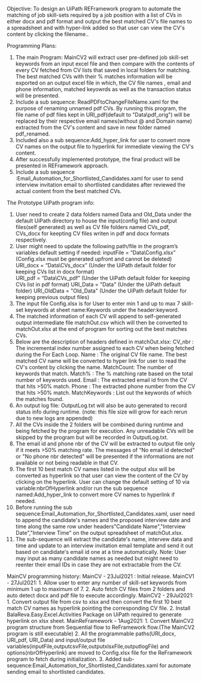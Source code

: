 Objective:
To design an UiPath REFramework program to automate the matching of job skill-sets required by a job position with a list of CVs in either docx and pdf format and output the best matched CV's file names to a spreadsheet and with hyper-link added so that user can view the CV's content by clicking the filename..

Programming Plans:
1.	The main Program: MainCV2 will extract user pre-defined job skill-set keywords from an input excel file and then compare with the contents of every CV fetched from CV lists that saved in local folders for matching. The best matched CVs with their % matches information will be exported on an output excel file in which, the CV file names , email and phone information, matched keyowrds as well as the transaction status will be presented.
2.	Include a sub sequence: ReadPDFtoChangeFileName.xaml for the purpose of renaming unnamed pdf CVs. By running this program, the file name of pdf files kept in URI_pdf(default to "Data\pdf_orig") will be replaced by their respective email names(without @ and Domain name) extracted from the CV's content and save in new folder named pdf_renamed.
3.	Included also a sub sequence:Add_hyper_link for user to convert more CV names on the output file to hyperlink for immediate viewing the CV's content.
4.	After successfully implemented prototype, the final product will be presented in REFramework approach.
5.	Include a sub sequence :Email_Automation_for_Shortlisted_Candidates.xaml for user to send interview invitation email to shortlisted candidates after reviewed the actual content from the best matched CVs.

The Prototype UiPath program info:
1. User need to create 2 data folders named Data and Old_Data under the default UiPath directory to house the input(config file) and output files(self generated) as well as CV file folders named CVs_pdf, CVs_docx for keepting CV files writen in pdf and docx formats respectively.
2.  User might need to update the following path/file in the program’s variables default setting if needed:
inputFile = “Data\Config.xlsx” (Config.xlsx must be generated upfront and cannot be deleted)
URI_docx = “Data\CVs_docx”  (Under the UiPath default folder for keeping CVs list in docx format)	
URI_pdf = “Data\CVs_pdf”  (Under the UiPath default folder for keeping CVs list in pdf format)
URI_Data = "Data"         (Under the UiPath default folder)
URI_OldData = "Old_Data"  (Under the UiPath default folder for keeping previous output files)
3. The input file Config.xlsx is for User to enter min 1 and up to max 7 skill-set keywords at sheet name:Keywords under the header:keyword.
4. The matched information of each CV will append to self-generated output intermediate file matchOut.csv which will then be converted to matchOut.xlsx at the end of program for sorting out the best matches CVs.
5. Below are the description of headers defined in matchOut.xlsx:
CV_nbr : The incremental index number assigned to each CV when being fetched during the For Each Loop.
Name : The original CV file name. The best matched CV name will be converted to hyper link for user to read the CV's content by clicking the name.
MatchCount: The number of keywords that match.
Match% : The % matching rate based on the total number of keywords used.
Email : The extracted email id from the CV that hits >50% match.
Phone : The extracted phone number from the CV that hits >50% match.
MatchKeywords : List out the keywords of which the matches found.
6. An output log file: OutputLog.txt will also be auto generated to record status info during runtime. (note: this file size will grow for each rerun due to new logs are appended)
7. All the CVs inside the 2 folders will be combined during runtime and being fetched by the program for execution. 
Any unreadable CVs will be skipped by the program but will be recorded in OutputLog.txt.
8. The email id and phone nbr of the CV will be extracted to output file only if it meets >50% matching rate. The messages of “No email id detected” or "No phone nbr detected" will be presented if the informations are not available or not being readable in that CV.
9. The first 10 best match CV names listed in the output xlsx will be converted as hyperlink so that user can view the content of the CV by clicking on the hyperlink.
User can change the default setting of 10 via variable:nbrOfHyperlink and/or run the sub sequence named:Add_hyper_link to convert more CV names to hyperlink if needed.
10. Before running the sub sequence:Email_Automation_for_Shortlisted_Candidates.xaml, user need to append the candidate's names and the proposed interview date and time along the same row under headers"Candidate Name","Interview Date","Interview Time" on the output spreadsheet of matchOut.xlsx. 
11. The sub-sequence will extract the candidate's name, intervew data and time and update to an interview invitation email template and send it out based on candidate's email id one at a time automatically. 
    Note: User may input as many candidate names as needed but might need to reenter their email IDs in case they are not extractable from the CV.


MainCV programming history:
MainCV - 23Jul2021 : Initial release.
MainCV1 - 27Jul2021: 1. Allow user to enter any number of skill-set keywords from minimum 1 up to maximum of 7.
                     2. Auto fetch CV files from 2 folders and auto detect docx and pdf file to execute accordingly. 
MainCV2 - 29Jul2021: 1. Convert output file from csv to xlsx and then convert the first 10 best match CV names as hyperlink pointing the corresponding CV file.
                     2. Install BalaReva.Easy.Excel.Activities Package on UiPath required to generate hyperlink on xlsx sheet.
MainReFramework - 1Aug2021: 1. Convert MainCV2 program structure from Sequential flow to ReFramework flow.(The MainCV2 program is still executable)
                            2. All the programmable paths(URI_docx, URI_pdf, URI_Data) and input/output file variables(inputFile,outputcsvFile,outputxlsxFile,outputlogFile) and options(nbrOfHyperlink) are moved to Config.xlsx file for the ReFramework program to fetch during initialization.
                            3. Added sub-sequence:Email_Automation_for_Shortlisted_Candidates.xaml for automate sending email to shortlisted candidates.


